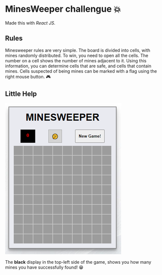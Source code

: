 # MinesWeeper challengue 💥

Made this with _React JS_.

## Rules

Minesweeper rules are very simple. The board is divided into cells, with mines randomly distributed. To win, you need to open all the cells. The number on a cell shows the number of mines adjacent to it. Using this information, you can determine cells that are safe, and cells that contain mines. Cells suspected of being mines can be marked with a flag using the right mouse button. 🎮

## Little Help

<img alt="ScreenShoot" src="./src/Assets/ScreenShot.PNG" />

The **black** display in the top-left side of the game, shows you how many mines you have successfully found! 😁
